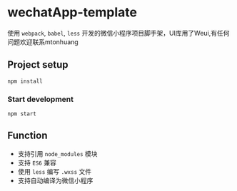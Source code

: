 # wechatApp-template

使用 `webpack`, `babel`, `less` 开发的微信小程序项目脚手架，UI库用了Weui,有任何问题欢迎联系mtonhuang

## Project setup
```
npm install
```

### Start development
```
npm start
```

## Function

- 支持引用 `node_modules` 模块
- 支持 `ES6` 兼容
- 使用 `less` 编写 `.wxss` 文件
- 支持自动编译为微信小程序


